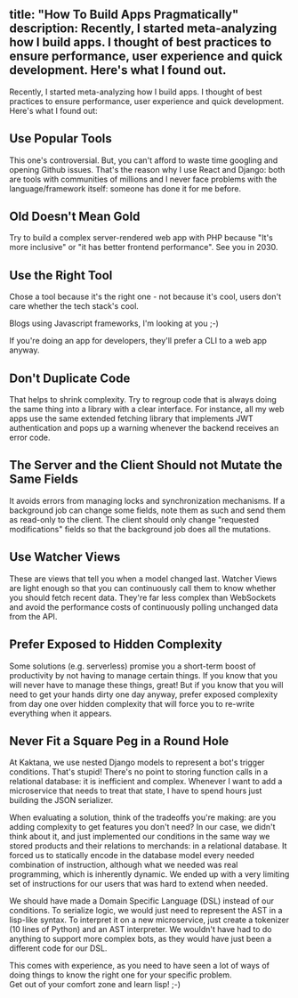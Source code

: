 title: "How To Build Apps Pragmatically"
description: Recently, I started meta-analyzing how I build apps. I thought of best practices to ensure performance, user experience and quick development. Here's what I found out.
-------------------------------
Recently, I started meta-analyzing how I build apps. I thought of best practices to ensure performance, user experience and quick development.
Here's what I found out:
## Use Popular Tools
This one's controversial. 
But, you can't afford to waste time googling and opening Github issues. 
That's the reason why I use React and Django: both are tools with communities of millions and I never face problems with the language/framework itself: someone has done it for me before. 

## Old Doesn't Mean Gold

Try to build a complex server-rendered web app with PHP because "It's more inclusive" or "it has better frontend performance". See you in 2030.

## Use the Right Tool

Chose a tool because it's the right one - not because it's cool, users don't care whether the tech stack's cool.

Blogs using Javascript frameworks, I'm looking at you ;-)

If you're doing an app for developers, they'll prefer a CLI to a web app anyway.


## Don't Duplicate Code

That helps to shrink complexity.
Try to regroup code that is always doing the same thing into a library with a clear interface.
For instance, all my web apps use the same extended fetching library that implements JWT authentication and pops up a warning whenever the backend receives an error code.

## The Server and the Client Should not Mutate the Same Fields

It avoids errors from managing locks and synchronization mechanisms. 
If a background job can change some fields, note them as such and send them as read-only to the client. 
The client should only change "requested modifications" fields so that the background job does all the mutations.

## Use Watcher Views
These are views that tell you when a model changed last. Watcher Views are light enough so that you can continuously call them to know whether you should fetch recent data. 
They're far less complex than WebSockets and avoid the performance costs of continuously polling unchanged data from the API.


## Prefer Exposed to Hidden Complexity

Some solutions (e.g. serverless) promise you a short-term boost of productivity by not having to manage certain things. 
If you know that you will never have to manage these things, great! 
But if you know that you will need to get your hands dirty one day anyway, prefer exposed complexity from day one over hidden complexity that will force you to re-write everything when it appears.

<!--### Shrink Complexity
Obsess to minimize complexity: it's a balance to find. 


You need to think of the future. To design your app's data model so that you can support new features without changing it. 
It's not about adding more fields to your models, that would be increasing complexity: it's about adding more general and powerful fields. 
-->
## Never Fit a Square Peg in a Round Hole
At Kaktana, we use nested Django models to represent a bot's trigger conditions. 
That's stupid! There's no point to storing function calls in a relational database: it is inefficient and complex. Whenever I want to add a microservice that needs to treat that state, I have to spend hours just building the JSON serializer.

When evaluating a solution, think of the tradeoffs you're making: are you adding complexity to get features you don't need?
In our case, we didn't think about it, and just implemented our conditions in the same way we stored products and their relations to merchands: in a relational database. 
It forced us to statically encode in the database model every needed combination of instruction, although what we needed was real programming, which is inherently dynamic.
We ended up with a very limiting set of instructions for our users that was hard to extend when needed.  

We should have made a Domain Specific Language (DSL) instead of our conditions. To serialize logic, we would just need to represent the AST in a lisp-like syntax. 
To interpret it on a new microservice, just create a tokenizer (10 lines of Python) and an AST interpreter.
We wouldn't have had to do anything to support more complex bots, as they would have just been a different code for our DSL.

This comes with experience, as you need to have seen a lot of ways of doing things to know the right one for your specific problem.  
Get out of your comfort zone and learn lisp! ;-)
